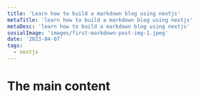 ```yaml
---
title: 'Learn how to build a markdown blog using nextjs'
metaTitle: 'learn how to build a markdown blog using nextjs'
metaDesc: 'learn how to build a markdown blog using nextjs'
sosialImage: 'images/first-markdown-post-img-1.jpeg'
date: '2023-04-07'
tags: 
  - nextjs
---
```


# The main content
